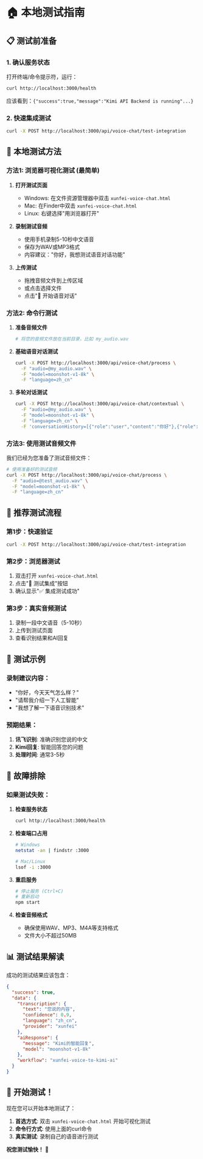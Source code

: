 # 🏠 本地测试指南

## 📋 测试前准备

### 1. 确认服务状态
打开终端/命令提示符，运行：
```bash
curl http://localhost:3000/health
```
应该看到：`{"success":true,"message":"Kimi API Backend is running"...}`

### 2. 快速集成测试
```bash
curl -X POST http://localhost:3000/api/voice-chat/test-integration
```

## 🎤 本地测试方法

### 方法1: 浏览器可视化测试 (最简单)

1. **打开测试页面**
   - Windows: 在文件资源管理器中双击 `xunfei-voice-chat.html`
   - Mac: 在Finder中双击 `xunfei-voice-chat.html`
   - Linux: 右键选择"用浏览器打开"

2. **录制测试音频**
   - 使用手机录制5-10秒中文语音
   - 保存为WAV或MP3格式
   - 内容建议："你好，我想测试语音对话功能"

3. **上传测试**
   - 拖拽音频文件到上传区域
   - 或点击选择文件
   - 点击"🚀 开始语音对话"

### 方法2: 命令行测试

1. **准备音频文件**
   ```bash
   # 将您的音频文件放在当前目录，比如 my_audio.wav
   ```

2. **基础语音对话测试**
   ```bash
   curl -X POST http://localhost:3000/api/voice-chat/process \
     -F "audio=@my_audio.wav" \
     -F "model=moonshot-v1-8k" \
     -F "language=zh_cn"
   ```

3. **多轮对话测试**
   ```bash
   curl -X POST http://localhost:3000/api/voice-chat/contextual \
     -F "audio=@my_audio.wav" \
     -F "model=moonshot-v1-8k" \
     -F "language=zh_cn" \
     -F 'conversationHistory=[{"role":"user","content":"你好"},{"role":"assistant","content":"你好！有什么可以帮您的吗？"}]'
   ```

### 方法3: 使用测试音频文件

我们已经为您准备了测试音频文件：

```bash
# 使用准备好的测试音频
curl -X POST http://localhost:3000/api/voice-chat/process \
  -F "audio=@test_audio.wav" \
  -F "model=moonshot-v1-8k" \
  -F "language=zh_cn"
```

## 📱 推荐测试流程

### 第1步：快速验证
```bash
curl -X POST http://localhost:3000/api/voice-chat/test-integration
```

### 第2步：浏览器测试
1. 双击打开 `xunfei-voice-chat.html`
2. 点击"🧪 测试集成"按钮
3. 确认显示"✅ 集成测试成功"

### 第3步：真实音频测试
1. 录制一段中文语音（5-10秒）
2. 上传到测试页面
3. 查看识别结果和AI回复

## 🎯 测试示例

### 录制建议内容：
- "你好，今天天气怎么样？"
- "请帮我介绍一下人工智能"
- "我想了解一下语音识别技术"

### 预期结果：
1. **讯飞识别**: 准确识别您说的中文
2. **Kimi回复**: 智能回答您的问题
3. **处理时间**: 通常3-5秒

## 🔧 故障排除

### 如果测试失败：

1. **检查服务状态**
   ```bash
   curl http://localhost:3000/health
   ```

2. **检查端口占用**
   ```bash
   # Windows
   netstat -an | findstr :3000
   
   # Mac/Linux  
   lsof -i :3000
   ```

3. **重启服务**
   ```bash
   # 停止服务 (Ctrl+C)
   # 重新启动
   npm start
   ```

4. **检查音频格式**
   - 确保使用WAV、MP3、M4A等支持格式
   - 文件大小不超过50MB

## 📊 测试结果解读

成功的测试结果应该包含：

```json
{
  "success": true,
  "data": {
    "transcription": {
      "text": "您说的内容",
      "confidence": 0.9,
      "language": "zh_cn",
      "provider": "xunfei"
    },
    "aiResponse": {
      "message": "Kimi的智能回复",
      "model": "moonshot-v1-8k"
    },
    "workflow": "xunfei-voice-to-kimi-ai"
  }
}
```

## 🎉 开始测试！

现在您可以开始本地测试了：

1. **首选方式**: 双击 `xunfei-voice-chat.html` 开始可视化测试
2. **命令行方式**: 使用上面的curl命令
3. **真实测试**: 录制自己的语音进行测试

**祝您测试愉快！** 🚀